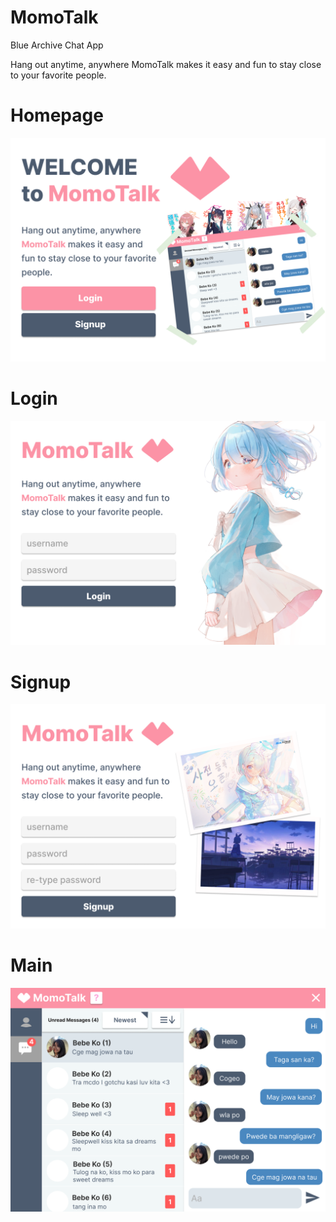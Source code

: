 # MomoTalk
<p>Blue Archive Chat App</p>
<p>Hang out anytime, anywhere 
MomoTalk makes it easy and fun to stay
close to your favorite people.</p>
<h1>Homepage</h1>

![alt text](https://github.com/M-Satou58/MomoTalk/blob/main/images/Homepage.png)

<h1>Login</h1>

![alt text](https://github.com/M-Satou58/MomoTalk/blob/main/images/Login.png)

<h1>Signup</h1>

![alt text](https://github.com/M-Satou58/MomoTalk/blob/main/images/Signup.png)

<h1>Main</h1>

![alt text](https://github.com/M-Satou58/MomoTalk/blob/main/images/Main.png)
